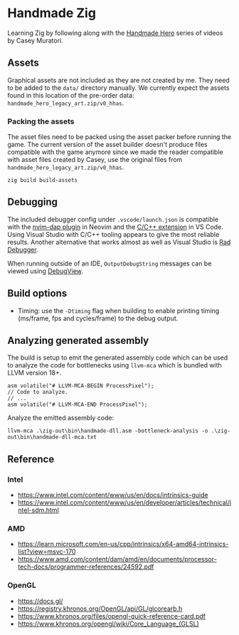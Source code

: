 # Handmade Zig

Learning Zig by following along with the [Handmade Hero](https://handmadehero.org/) series of videos by Casey Muratori.


## Assets
Graphical assets are not included as they are not created by me. They need to be added to the `data/` directory manually. We currently expect the assets found in this location of the pre-order data: `handmade_hero_legacy_art.zip/v0_hhas`.

### Packing the assets
The asset files need to be packed using the asset packer before running the game. The current version of the asset builder doesn't produce files compatible with the game anymore since we made the reader compatible with asset files created by Casey, use the original files from `handmade_hero_legacy_art.zip/v0_hhas`.
```
zig build build-assets
```

## Debugging
The included debugger config under `.vscode/launch.json` is compatible with the [nvim-dap plugin](https://github.com/mfussenegger/nvim-dap) in Neovim and the [C/C++ extension](https://github.com/Microsoft/vscode-cpptools) in VS Code. Using Visual Studio with C/C++ tooling appears to give the most reliable results. Another alternative that works almost as well as Visual Studio is [Rad Debugger](https://github.com/EpicGamesExt/raddebugger).

When running outside of an IDE, `OutputDebugString` messages can be viewed using [DebugView](https://learn.microsoft.com/en-us/sysinternals/downloads/debugview).

## Build options
* Timing: use the `-Dtiming` flag when building to enable printing timing (ms/frame, fps and cycles/frame) to the debug output.

## Analyzing generated assembly
The build is setup to emit the generated assembly code which can be used to analyze the code for bottlenecks using `llvm-mca` which is bundled with LLVM version 18+.

```
asm volatile("# LLVM-MCA-BEGIN ProcessPixel");
// Code to analyze.
// ...
asm volatile("# LLVM-MCA-END ProcessPixel");
```

Analyze the emitted assembly code:
```
llvm-mca .\zig-out\bin\handmade-dll.asm -bottleneck-analysis -o .\zig-out\bin\handmade-dll-mca.txt
```

## Reference

### Intel
* https://www.intel.com/content/www/us/en/docs/intrinsics-guide
* https://www.intel.com/content/www/us/en/developer/articles/technical/intel-sdm.html

### AMD
* https://learn.microsoft.com/en-us/cpp/intrinsics/x64-amd64-intrinsics-list?view=msvc-170
* https://www.amd.com/content/dam/amd/en/documents/processor-tech-docs/programmer-references/24592.pdf

### OpenGL
* https://docs.gl/
* https://registry.khronos.org/OpenGL/api/GL/glcorearb.h
* https://www.khronos.org/files/opengl-quick-reference-card.pdf
* https://www.khronos.org/opengl/wiki/Core_Language_(GLSL)

